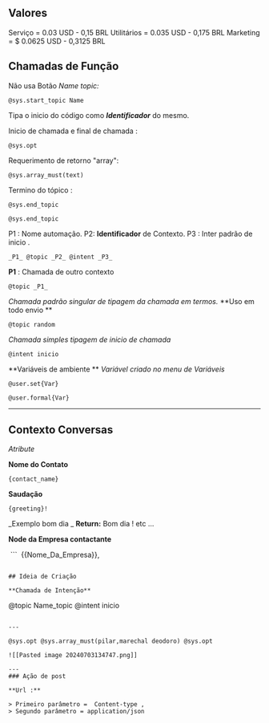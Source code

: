 
## Valores 

Serviço = 0.03 USD - 0,15 BRL
Utilitários = 0.035 USD - 0,175 BRL 
Marketing = $ 0.0625 USD - 0,3125 BRL
## Chamadas de Função

Não usa Botão 
_Name topic:_

```
@sys.start_topic Name
```

Tipa o inicio do código como _**Identificador**_  do mesmo.

Inicio de chamada e final de chamada : 

```
@sys.opt
```

Requerimento de retorno "array": 

```
@sys.array_must(text)
```


Termino do tópico :

```
@sys.end_topic
```


```
@sys.end_topic
```



P1 : Nome automação. 
P2: **Identificador** de Contexto.
P3 : Inter padrão de inicio .

```
_P1_ @topic _P2_ @intent _P3_
```

**P1** : Chamada de outro contexto 

```
@topic _P1_
```


_Chamada padrão singular de tipagem da chamada em termos._
**Uso em todo envio **

```
@topic random
```


_Chamada simples tipagem de inicio de chamada_

```
@intent inicio
```


**Variáveis de ambiente **
_Variável criado no menu de Variáveis_

```
@user.set{Var}
```

```
@user.formal{Var}
```

---
## Contexto Conversas 

*Atribute*

**Nome do Contato**

```
{contact_name}
```


**Saudação**

```
{greeting}!
```
_Exemplo  bom dia _
**Return:**
Bom dia ! etc ...


**Node da Empresa contactante**


 ```
 {{Nome_Da_Empresa}},
```

## Ideia de Criação 

**Chamada de Intenção**

```
@topic Name_topic @intent inicio
```

---

@sys.opt @sys.array_must(pilar,marechal deodoro) @sys.opt

![[Pasted image 20240703134747.png]]

---
### Ação de post

**Url :**

> Primeiro parâmetro =  Content-type ,
> Segundo parâmetro = application/json 
